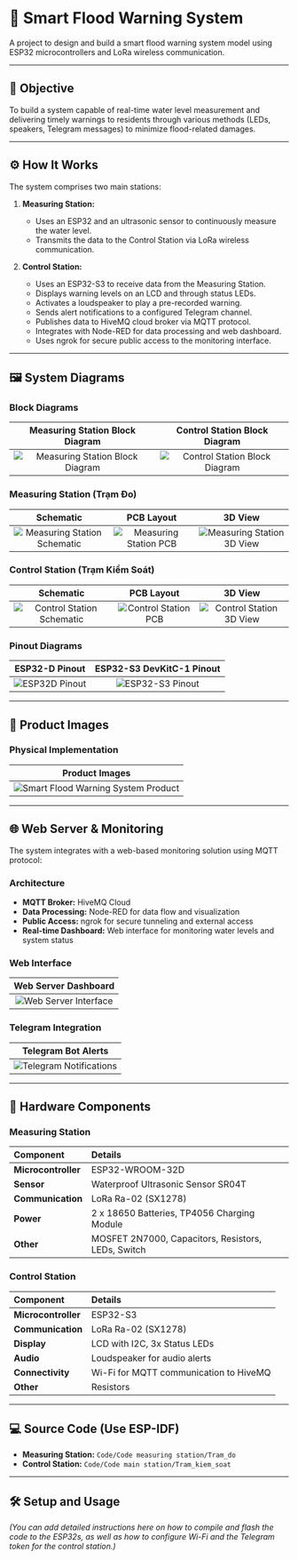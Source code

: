 # 🌊 Smart Flood Warning System

A project to design and build a smart flood warning system model using ESP32 microcontrollers and LoRa wireless communication.

---

## 🎯 **Objective**

To build a system capable of real-time water level measurement and delivering timely warnings to residents through various methods (LEDs, speakers, Telegram messages) to minimize flood-related damages.

---

## ⚙️ **How It Works**

The system comprises two main stations:

1.  **Measuring Station:**
    *   Uses an ESP32 and an ultrasonic sensor to continuously measure the water level.
    *   Transmits the data to the Control Station via LoRa wireless communication.

2.  **Control Station:**
    *   Uses an ESP32-S3 to receive data from the Measuring Station.
    *   Displays warning levels on an LCD and through status LEDs.
    *   Activates a loudspeaker to play a pre-recorded warning.
    *   Sends alert notifications to a configured Telegram channel.
    *   Publishes data to HiveMQ cloud broker via MQTT protocol.
    *   Integrates with Node-RED for data processing and web dashboard.
    *   Uses ngrok for secure public access to the monitoring interface.

---

## 🖼️ **System Diagrams**

### Block Diagrams
| Measuring Station Block Diagram | Control Station Block Diagram |
| :-----------------------------: | :---------------------------: |
| ![Measuring Station Block Diagram](./so_do_khoi_Tramdo.PNG) | ![Control Station Block Diagram](./so_do_khoi_tram_kiem_soat.PNG) |

### Measuring Station (Trạm Đo)
| Schematic | PCB Layout | 3D View |
| :---: | :---: | :---: |
| ![Measuring Station Schematic](./sch_tram_do.png) | ![Measuring Station PCB](./pcb_tram_do.png) | ![Measuring Station 3D View](./3d_view_Tramdo.PNG) |

### Control Station (Trạm Kiểm Soát)
| Schematic | PCB Layout | 3D View |
| :---: | :---: | :---: |
| ![Control Station Schematic](./sch_tram_kiem_soat.png) | ![Control Station PCB](./pcb_tram_kiem_soat.png) | ![Control Station 3D View](./3d_view_Tramkiemsoat.png) |

### Pinout Diagrams
| ESP32-D Pinout | ESP32-S3 DevKitC-1 Pinout |
| :---: | :---: |
| ![ESP32D Pinout](./esp32d.jpg) | ![ESP32-S3 Pinout](./esp32-s3_devkitc-1_pinlayout_v1.1.jpg) |

---

## 📱 **Product Images**

### Physical Implementation
| Product Images |
| :------------: |
| ![Smart Flood Warning System Product](./hinh_anh_san_pham.jpg) |

---

## 🌐 **Web Server & Monitoring**

The system integrates with a web-based monitoring solution using MQTT protocol:

### Architecture
- **MQTT Broker:** HiveMQ Cloud
- **Data Processing:** Node-RED for data flow and visualization
- **Public Access:** ngrok for secure tunneling and external access
- **Real-time Dashboard:** Web interface for monitoring water levels and system status

### Web Interface
| Web Server Dashboard |
| :------------------: |
| ![Web Server Interface](./pic_websever.PNG) |

### Telegram Integration
| Telegram Bot Alerts |
| :-----------------: |
| ![Telegram Notifications](./pic_send_mess_to_telegram.PNG) |

---

## 📌 **Hardware Components**

### Measuring Station

| Component | Details |
| :--- | :--- |
| **Microcontroller** | ESP32-WROOM-32D |
| **Sensor** | Waterproof Ultrasonic Sensor SR04T |
| **Communication** | LoRa Ra-02 (SX1278) |
| **Power** | 2 x 18650 Batteries, TP4056 Charging Module |
| **Other** | MOSFET 2N7000, Capacitors, Resistors, LEDs, Switch |

### Control Station

| Component | Details |
| :--- | :--- |
| **Microcontroller** | ESP32-S3 |
| **Communication** | LoRa Ra-02 (SX1278) |
| **Display** | LCD with I2C, 3x Status LEDs |
| **Audio** | Loudspeaker for audio alerts |
| **Connectivity** | Wi-Fi for MQTT communication to HiveMQ |
| **Other** | Resistors |

---

## 💻 **Source Code** (Use ESP-IDF)

*   **Measuring Station:** `Code/Code measuring station/Tram_do`
*   **Control Station:** `Code/Code main station/Tram_kiem_soat`

---

## 🛠️ **Setup and Usage**

*(You can add detailed instructions here on how to compile and flash the code to the ESP32s, as well as how to configure Wi-Fi and the Telegram token for the control station.)*